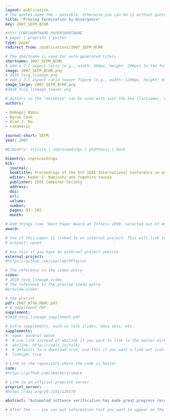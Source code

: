 ```yaml
---
layout: publication
# The quotes make the : possible, otherwise you can do it without quotes
title: "Proving Termination by Divergence"
key: 2007_SEFM_BCHR

#YYYY_CONFSHORTNAME_PAPERSHORTNAME
# paper | preprint | poster
type: paper
redirect_from: /publications/2007_SEFM_BCHR

# The shortname is used for auto-generated titels
shortname: 2007_SEFM_BCHR
# add a 2:1 aspect ratio (e.g., width: 400px, height: 200px) to the folder /assets/images/papers/
image: 2007_SEFM_BCHR.png
# 2018_tvcg_lineage.png
# add a 2:1 aspect ratio teaser figure (e.g., width: 1200px, height: 600px) to the folder /assets/images/papers/
image_large: 2007_SEFM_BCHR.png
#2018_tvcg_lineage_teaser.png

# Authors in the "database" can be used with just the key (lastname). Others can be written properly.
authors:

- Domagoj Babic
- Byron Cook
- Alan J. Hu.
- rakamaric

journal-short: SEFM
year: 2007

#bibentry: article | inproceedings | phdthesis | book

bibentry: inproceedings
bib:
  journal:
  booktitle: Proceedings of the 5th IEEE International Conference on Software Engineering and Formal Methods (SEFM 2007)
  editor: Kedar S. Namjoshi and Tomohiro Yoneda
  publisher: IEEE Computer Society
  address: 
  doi: 
  url: 
  volume:
  number: 
  pages: 93--102
  month: 

# Add things like "Best Paper Award at InfoVis 2099, selected out of 4000 submissions"
award:

# Use if this paper is linked to an internal project. This will link to the project site
# project: upset

# Use this if you have an external project website
external-project: 
#https://github.com/soarlab/FPTaylor

# The reference to the video entry
video:
# 2018_tvcg_lineage_video
# The reference to the preview viedo entry
#preview-video:

# the prerint
pdf: 2007_ATVA_RBHC.pdf
# A supplement PDF
supplement: 
#2018_tvcg_lineage_supplement.pdf

# Extra supplements, such as talk slides, data sets, etc.
supplements:
#- name: General UpSet
#  # use link instead of abslink if you want to link to the master directory
#  abslink: http://vials.io/talk/
#  # defaults to a download icon, use this if you want a link-out icon
#  linksym: true

# Link to the repository where the code is hostet
code: 
#https://github.com/smackers/smack

# Link to an official preprint server
preprint_server: 
#https://doi.org/10.1101/128579

abstract: "Automated software verification has made great progress recently, and a key enabler of this progress has been the advances in efficient, automated decision procedures suitable for verification (Boolean satisfiability solvers and satisfiability-modulo-theories (SMT) solvers). Verifying general software, however, requires reasoning about unbounded, linked, heap-allocated data structures, which in turn motivates the need for a logical theory for such structures that includes unbounded reachability. So far, none of the available SMT solvers supports such a theory. In this paper, we present our integration of a decision procedure that supports unbounded heap reachability into an available SMT solver. Using the extended SMT solver, we can efficiently verify examples of heap-manipulating programs that we could not verify before."

# After the --- you can put information that you want to appear on the website using markdown formatting or HTML. A good example are acknowledgements, extra references, an erratum, etc.
---
```

